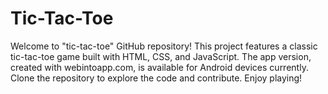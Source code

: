 # Tic-Tac-Toe
Welcome to "tic-tac-toe" GitHub repository! This project features a classic tic-tac-toe game built with HTML, CSS, and JavaScript. The app version, created with webintoapp.com, is available for Android devices currently. Clone the repository to explore the code and contribute. Enjoy playing!
